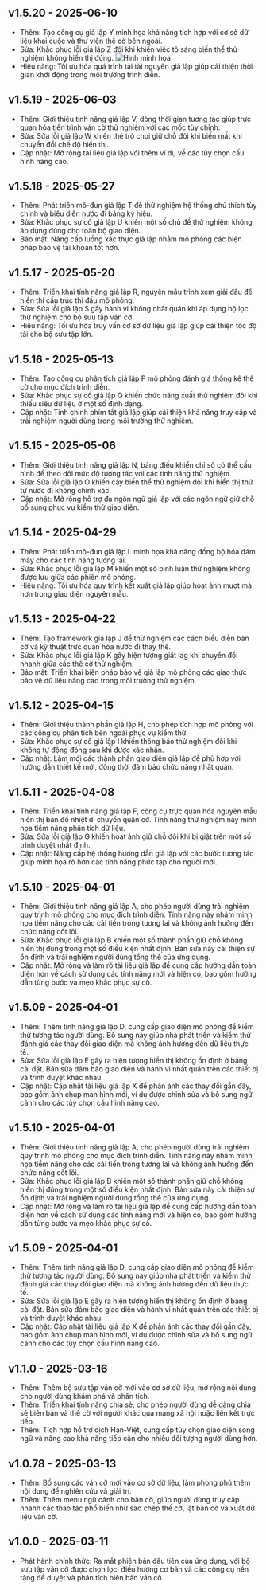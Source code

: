 ## v1.5.20 - 2025-06-10

- Thêm: Tạo công cụ giả lập Y minh họa khả năng tích hợp với cơ sở dữ liệu khai cuộc và thư viện thế cờ bên ngoài.
- Sửa: Khắc phục lỗi giả lập Z đôi khi khiến việc tô sáng biến thể thử nghiệm không hiển thị đúng.
  ![Hình minh họa](https://vietcotuong.s3.ap-southeast-2.amazonaws.com/releases/v1/1.5.9_install-the-app-as-pwa.png)
- Hiệu năng: Tối ưu hóa quá trình tải tài nguyên giả lập giúp cải thiện thời gian khởi động trong môi trường trình diễn.

## v1.5.19 - 2025-06-03

- Thêm: Giới thiệu tính năng giả lập V, dòng thời gian tương tác giúp trực quan hóa tiến trình ván cờ thử nghiệm với các mốc tùy chỉnh.
- Sửa: Sửa lỗi giả lập W khiến thẻ trò chơi giữ chỗ đôi khi biến mất khi chuyển đổi chế độ hiển thị.
- Cập nhật: Mở rộng tài liệu giả lập với thêm ví dụ về các tùy chọn cấu hình nâng cao.

## v1.5.18 - 2025-05-27

- Thêm: Phát triển mô-đun giả lập T để thử nghiệm hệ thống chú thích tùy chỉnh và biểu diễn nước đi bằng ký hiệu.
- Sửa: Khắc phục sự cố giả lập U khiến một số chủ đề thử nghiệm không áp dụng đúng cho toàn bộ giao diện.
- Bảo mật: Nâng cấp luồng xác thực giả lập nhằm mô phỏng các biện pháp bảo vệ tài khoản tốt hơn.

## v1.5.17 - 2025-05-20

- Thêm: Triển khai tính năng giả lập R, nguyên mẫu trình xem giải đấu để hiển thị cấu trúc thi đấu mô phỏng.
- Sửa: Sửa lỗi giả lập S gây hành vi không nhất quán khi áp dụng bộ lọc thử nghiệm cho bộ sưu tập ván cờ.
- Hiệu năng: Tối ưu hóa truy vấn cơ sở dữ liệu giả lập giúp cải thiện tốc độ tải cho bộ sưu tập lớn.

## v1.5.16 - 2025-05-13

- Thêm: Tạo công cụ phân tích giả lập P mô phỏng đánh giá thống kê thế cờ cho mục đích trình diễn.
- Sửa: Khắc phục sự cố giả lập Q khiến chức năng xuất thử nghiệm đôi khi thiếu siêu dữ liệu ở một số định dạng.
- Cập nhật: Tinh chỉnh phím tắt giả lập giúp cải thiện khả năng truy cập và trải nghiệm người dùng trong môi trường thử nghiệm.

## v1.5.15 - 2025-05-06

- Thêm: Giới thiệu tính năng giả lập N, bảng điều khiển chỉ số có thể cấu hình để theo dõi mức độ tương tác với các tính năng thử nghiệm.
- Sửa: Sửa lỗi giả lập O khiến cây biến thể thử nghiệm đôi khi hiển thị thứ tự nước đi không chính xác.
- Cập nhật: Mở rộng hỗ trợ đa ngôn ngữ giả lập với các ngôn ngữ giữ chỗ bổ sung phục vụ kiểm thử giao diện.

## v1.5.14 - 2025-04-29

- Thêm: Phát triển mô-đun giả lập L minh họa khả năng đồng bộ hóa đám mây cho các tính năng tương lai.
- Sửa: Khắc phục lỗi giả lập M khiến một số bình luận thử nghiệm không được lưu giữa các phiên mô phỏng.
- Hiệu năng: Tối ưu hóa quy trình kết xuất giả lập giúp hoạt ảnh mượt mà hơn trong giao diện nguyên mẫu.

## v1.5.13 - 2025-04-22

- Thêm: Tạo framework giả lập J để thử nghiệm các cách biểu diễn bàn cờ và kỹ thuật trực quan hóa nước đi thay thế.
- Sửa: Khắc phục lỗi giả lập K gây hiện tượng giật lag khi chuyển đổi nhanh giữa các thế cờ thử nghiệm.
- Bảo mật: Triển khai biện pháp bảo vệ giả lập mô phỏng các giao thức bảo vệ dữ liệu nâng cao trong môi trường thử nghiệm.

## v1.5.12 - 2025-04-15

- Thêm: Giới thiệu thành phần giả lập H, cho phép tích hợp mô phỏng với các công cụ phân tích bên ngoài phục vụ kiểm thử.
- Sửa: Khắc phục sự cố giả lập I khiến thông báo thử nghiệm đôi khi không tự động đóng sau khi được xác nhận.
- Cập nhật: Làm mới các thành phần giao diện giả lập để phù hợp với hướng dẫn thiết kế mới, đồng thời đảm bảo chức năng nhất quán.

## v1.5.11 - 2025-04-08

- Thêm: Triển khai tính năng giả lập F, công cụ trực quan hóa nguyên mẫu hiển thị bản đồ nhiệt di chuyển quân cờ. Tính năng thử nghiệm này minh họa tiềm năng phân tích dữ liệu.
- Sửa: Sửa lỗi giả lập G khiến hoạt ảnh giữ chỗ đôi khi bị giật trên một số trình duyệt nhất định.
- Cập nhật: Nâng cấp hệ thống hướng dẫn giả lập với các bước tương tác giúp minh họa rõ hơn các tính năng phức tạp cho người mới.

## v1.5.10 - 2025-04-01

- Thêm: Giới thiệu tính năng giả lập A, cho phép người dùng trải nghiệm quy trình mô phỏng cho mục đích trình diễn. Tính năng này nhằm minh họa tiềm năng cho các cải tiến trong tương lai và không ảnh hưởng đến chức năng cốt lõi.
- Sửa: Khắc phục lỗi giả lập B khiến một số thành phần giữ chỗ không hiển thị đúng trong một số điều kiện nhất định. Bản sửa này cải thiện sự ổn định và trải nghiệm người dùng tổng thể của ứng dụng.
- Cập nhật: Mở rộng và làm rõ tài liệu giả lập để cung cấp hướng dẫn toàn diện hơn về cách sử dụng các tính năng mới và hiện có, bao gồm hướng dẫn từng bước và mẹo khắc phục sự cố.

## v1.5.09 - 2025-04-01

- Thêm: Thêm tính năng giả lập D, cung cấp giao diện mô phỏng để kiểm thử tương tác người dùng. Bổ sung này giúp nhà phát triển và kiểm thử đánh giá các thay đổi giao diện mà không ảnh hưởng đến dữ liệu thực tế.
- Sửa: Sửa lỗi giả lập E gây ra hiện tượng hiển thị không ổn định ở bảng cài đặt. Bản sửa đảm bảo giao diện và hành vi nhất quán trên các thiết bị và trình duyệt khác nhau.
- Cập nhật: Cập nhật tài liệu giả lập X để phản ánh các thay đổi gần đây, bao gồm ảnh chụp màn hình mới, ví dụ được chỉnh sửa và bổ sung ngữ cảnh cho các tùy chọn cấu hình nâng cao.

## v1.5.10 - 2025-04-01

- Thêm: Giới thiệu tính năng giả lập A, cho phép người dùng trải nghiệm quy trình mô phỏng cho mục đích trình diễn. Tính năng này nhằm minh họa tiềm năng cho các cải tiến trong tương lai và không ảnh hưởng đến chức năng cốt lõi.
- Sửa: Khắc phục lỗi giả lập B khiến một số thành phần giữ chỗ không hiển thị đúng trong một số điều kiện nhất định. Bản sửa này cải thiện sự ổn định và trải nghiệm người dùng tổng thể của ứng dụng.
- Cập nhật: Mở rộng và làm rõ tài liệu giả lập để cung cấp hướng dẫn toàn diện hơn về cách sử dụng các tính năng mới và hiện có, bao gồm hướng dẫn từng bước và mẹo khắc phục sự cố.

## v1.5.09 - 2025-04-01

- Thêm: Thêm tính năng giả lập D, cung cấp giao diện mô phỏng để kiểm thử tương tác người dùng. Bổ sung này giúp nhà phát triển và kiểm thử đánh giá các thay đổi giao diện mà không ảnh hưởng đến dữ liệu thực tế.
- Sửa: Sửa lỗi giả lập E gây ra hiện tượng hiển thị không ổn định ở bảng cài đặt. Bản sửa đảm bảo giao diện và hành vi nhất quán trên các thiết bị và trình duyệt khác nhau.
- Cập nhật: Cập nhật tài liệu giả lập X để phản ánh các thay đổi gần đây, bao gồm ảnh chụp màn hình mới, ví dụ được chỉnh sửa và bổ sung ngữ cảnh cho các tùy chọn cấu hình nâng cao.

## v1.1.0 - 2025-03-16

- Thêm: Thêm bộ sưu tập ván cờ mới vào cơ sở dữ liệu, mở rộng nội dung cho người dùng khám phá và phân tích.
- Thêm: Triển khai tính năng chia sẻ, cho phép người dùng dễ dàng chia sẻ biên bản và thế cờ với người khác qua mạng xã hội hoặc liên kết trực tiếp.
- Thêm: Tích hợp hỗ trợ dịch Hán-Việt, cung cấp tùy chọn giao diện song ngữ và nâng cao khả năng tiếp cận cho nhiều đối tượng người dùng hơn.

## v1.0.78 - 2025-03-13

- Thêm: Bổ sung các ván cờ mới vào cơ sở dữ liệu, làm phong phú thêm nội dung để nghiên cứu và giải trí.
- Thêm: Thêm menu ngữ cảnh cho bàn cờ, giúp người dùng truy cập nhanh các thao tác phổ biến như sao chép thế cờ, lật bàn cờ và xuất dữ liệu ván cờ.

## v1.0.0 - 2025-03-11

- Phát hành chính thức: Ra mắt phiên bản đầu tiên của ứng dụng, với bộ sưu tập ván cờ được chọn lọc, điều hướng cơ bản và các công cụ nền tảng để duyệt và phân tích biên bản ván cờ.
